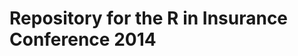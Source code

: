 Repository for the R in Insurance Conference 2014
========================================================

